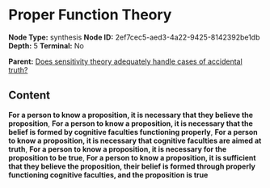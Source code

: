 # Proper Function Theory

**Node Type:** synthesis
**Node ID:** 2ef7cec5-aed3-4a22-9425-8142392be1db
**Depth:** 5
**Terminal:** No

**Parent:** [Does sensitivity theory adequately handle cases of accidental truth?](does-sensitivity-theory-adequately-handle-cases-of-accidental-truth-antithesis-b53f0a7c-f305-4c7c-83b9-720db5ea376b.md)

## Content

**For a person to know a proposition, it is necessary that they believe the proposition**, **For a person to know a proposition, it is necessary that the belief is formed by cognitive faculties functioning properly**, **For a person to know a proposition, it is necessary that cognitive faculties are aimed at truth**, **For a person to know a proposition, it is necessary for the proposition to be true**, **For a person to know a proposition, it is sufficient that they believe the proposition, their belief is formed through properly functioning cognitive faculties, and the proposition is true**
